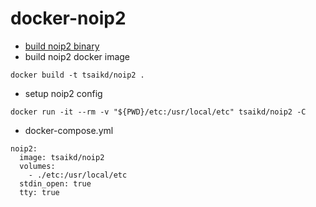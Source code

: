 docker-noip2
============

* [build noip2 binary](build)
* build noip2 docker image

```
docker build -t tsaikd/noip2 .
```

* setup noip2 config

```
docker run -it --rm -v "${PWD}/etc:/usr/local/etc" tsaikd/noip2 -C
```

* docker-compose.yml

```
noip2:
  image: tsaikd/noip2
  volumes:
    - ./etc:/usr/local/etc
  stdin_open: true
  tty: true
```

